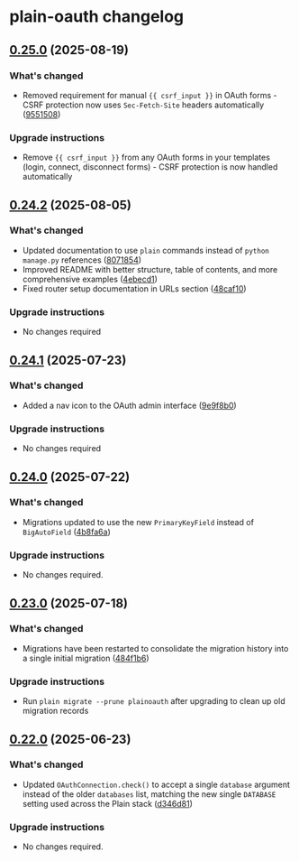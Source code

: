 # plain-oauth changelog

## [0.25.0](https://github.com/dropseed/plain/releases/plain-oauth@0.25.0) (2025-08-19)

### What's changed

- Removed requirement for manual `{{ csrf_input }}` in OAuth forms - CSRF protection now uses `Sec-Fetch-Site` headers automatically ([9551508](https://github.com/dropseed/plain/commit/955150800c))

### Upgrade instructions

- Remove `{{ csrf_input }}` from any OAuth forms in your templates (login, connect, disconnect forms) - CSRF protection is now handled automatically

## [0.24.2](https://github.com/dropseed/plain/releases/plain-oauth@0.24.2) (2025-08-05)

### What's changed

- Updated documentation to use `plain` commands instead of `python manage.py` references ([8071854](https://github.com/dropseed/plain/commit/8071854d61))
- Improved README with better structure, table of contents, and more comprehensive examples ([4ebecd1](https://github.com/dropseed/plain/commit/4ebecd1856))
- Fixed router setup documentation in URLs section ([48caf10](https://github.com/dropseed/plain/commit/48caf105da))

### Upgrade instructions

- No changes required

## [0.24.1](https://github.com/dropseed/plain/releases/plain-oauth@0.24.1) (2025-07-23)

### What's changed

- Added a nav icon to the OAuth admin interface ([9e9f8b0](https://github.com/dropseed/plain/commit/9e9f8b0e2c))

### Upgrade instructions

- No changes required

## [0.24.0](https://github.com/dropseed/plain/releases/plain-oauth@0.24.0) (2025-07-22)

### What's changed

- Migrations updated to use the new `PrimaryKeyField` instead of `BigAutoField` ([4b8fa6a](https://github.com/dropseed/plain/commit/4b8fa6a))

### Upgrade instructions

- No changes required.

## [0.23.0](https://github.com/dropseed/plain/releases/plain-oauth@0.23.0) (2025-07-18)

### What's changed

- Migrations have been restarted to consolidate the migration history into a single initial migration ([484f1b6](https://github.com/dropseed/plain/commit/484f1b6e93))

### Upgrade instructions

- Run `plain migrate --prune plainoauth` after upgrading to clean up old migration records

## [0.22.0](https://github.com/dropseed/plain/releases/plain-oauth@0.22.0) (2025-06-23)

### What's changed

- Updated `OAuthConnection.check()` to accept a single `database` argument instead of the older `databases` list, matching the new single `DATABASE` setting used across the Plain stack ([d346d81](https://github.com/dropseed/plain/commit/d346d81))

### Upgrade instructions

- No changes required.
